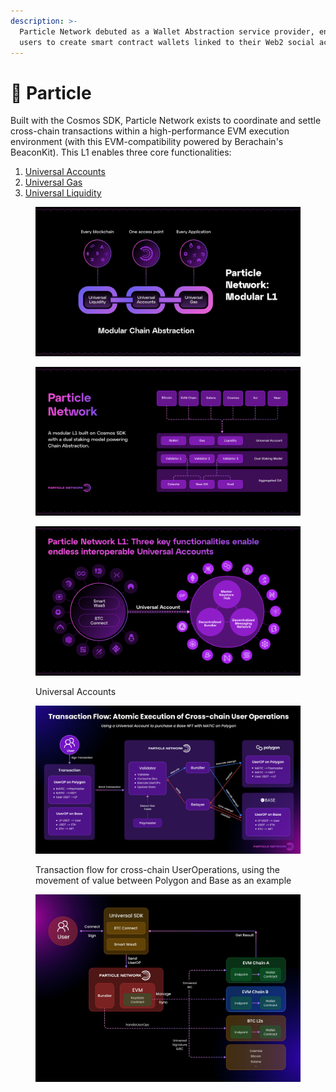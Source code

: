 ```yaml
---
description: >-
  Particle Network debuted as a Wallet Abstraction service provider, enabling
  users to create smart contract wallets linked to their Web2 social accounts
---
```


# 👛 Particle

Built with the Cosmos SDK, Particle Network exists to coordinate and settle cross-chain transactions within a high-performance EVM execution environment (with this EVM-compatibility powered by Berachain's BeaconKit). This L1 enables three core functionalities:

1. [Universal Accounts](https://developers.particle.network/docs/universal-accounts)
2. [Universal Gas](https://developers.particle.network/docs/particle-network-token)
3. [Universal Liquidity](https://developers.particle.network/docs/universal-liquidity)

<figure><img src="../../.gitbook/assets/image (1) (1).png" alt=""><figcaption></figcaption></figure>

<figure><img src="../../.gitbook/assets/image (3) (1).png" alt=""><figcaption></figcaption></figure>

<figure><img src="../../.gitbook/assets/image (5) (1).png" alt=""><figcaption><p>Universal Accounts</p></figcaption></figure>

<figure><img src="../../.gitbook/assets/image (6).png" alt=""><figcaption><p>Transaction flow for cross-chain UserOperations, using the movement of value between Polygon and Base as an example</p></figcaption></figure>



<figure><img src="../../.gitbook/assets/image (5).png" alt=""><figcaption></figcaption></figure>
